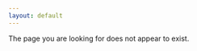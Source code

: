 ```yaml
---
layout: default
---
```


<div class="alert alert-danger" role="alert">
  The page you are looking for does not appear to exist.
</div>